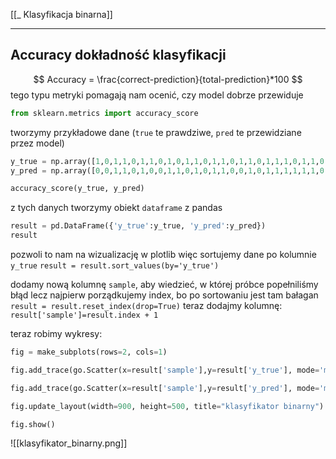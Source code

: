 [[_ Klasyfikacja binarna]]

---
## Accuracy dokładność klasyfikacji
$$
Accuracy = \frac{correct-prediction}{total-prediction}*100
$$
tego typu metryki pomagają nam ocenić, czy model dobrze przewiduje

```python
from sklearn.metrics import accuracy_score
```

tworzymy przykładowe dane (`true` te prawdziwe, `pred` te przewidziane przez model)
```python
y_true = np.array([1,0,1,1,0,1,1,0,1,0,1,1,0,1,1,0,1,1,0,1,1,1,0,1,1,0,1,1,0,1])
y_pred = np.array([0,0,1,1,0,1,0,0,1,1,0,1,0,1,1,0,0,1,0,1,1,1,1,1,1,0,1,1,0,1])

accuracy_score(y_true, y_pred)
```

z tych danych tworzymy obiekt `dataframe` z pandas
```python
result = pd.DataFrame({'y_true':y_true, 'y_pred':y_pred})
result
```
pozwoli to nam na wizualizację w plotlib
więc
sortujemy dane po kolumnie `y_true`
`result = result.sort_values(by='y_true')`

dodamy nową kolumnę `sample`, aby wiedzieć, w której próbce popełniliśmy błąd
lecz
najpierw porządkujemy index, bo po sortowaniu jest tam bałagan `result = result.reset_index(drop=True)`
teraz dodajmy kolumnę: `result['sample']=result.index + 1`

teraz robimy wykresy:
```python
fig = make_subplots(rows=2, cols=1)

fig.add_trace(go.Scatter(x=result['sample'],y=result['y_true'], mode='markers', name='y_true'), row=1,col=1)

fig.add_trace(go.Scatter(x=result['sample'],y=result['y_pred'], mode='markers', name='y_pred'), row=2,col=1)

fig.update_layout(width=900, height=500, title="klasyfikator binarny")

fig.show()

```


![[klasyfikator_binarny.png]]